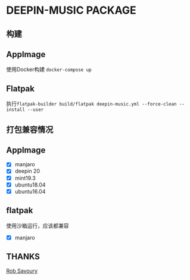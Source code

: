 # DEEPIN-MUSIC PACKAGE

## 构建

AppImage
---
使用Docker构建
`docker-compose up`

Flatpak
---
执行`flatpak-builder build/flatpak deepin-music.yml --force-clean --install --user`


## 打包兼容情况

AppImage
---
- [x] manjaro
- [x] deepin 20
- [x] mint19.3
- [x] ubuntu18.04
- [x] ubuntu16.04

flatpak
---
使用沙箱运行，应该都兼容
- [x] manjaro

## THANKS

[Rob Savoury](https://launchpad.net/~savoury1)